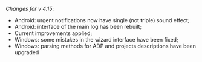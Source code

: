 _Changes for v 4.15_:
- Android: urgent notifications now have single (not triple) sound effect;
- Android: interface of the main log has been rebuilt;
- Current improvements applied;
- Windows: some mistakes in the wizard interface have been fixed;
- Windows: parsing methods for ADP and projects descriptions have been upgraded
